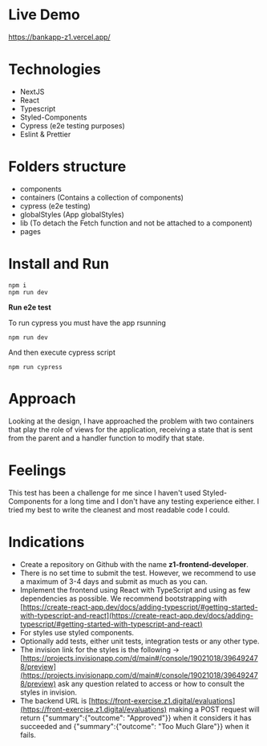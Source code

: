 # Live Demo

https://bankapp-z1.vercel.app/

# Technologies

- NextJS
- React
- Typescript
- Styled-Components
- Cypress (e2e testing purposes)
- Eslint & Prettier

# Folders structure

- components
- containers (Contains a collection of components)
- cypress (e2e testing)
- globalStyles (App globalStyles)
- lib (To detach the Fetch function and not be attached to a component)
- pages

# Install and Run

```
npm i
npm run dev
```

**Run e2e test**

To run cypress you must have the app rsunning

```
npm run dev
```

And then execute cypress script

```
npm run cypress
```

# Approach

Looking at the design, I have approached the problem with two containers that play the role of views for the application, receiving a state that is sent from the parent and a handler function to modify that state.

# Feelings

This test has been a challenge for me since I haven't used Styled-Components for a long time and I don't have any testing experience either.
I tried my best to write the cleanest and most readable code I could.

# Indications

- Create a repository on Github with the name **z1-frontend-developer**.
- There is no set time to submit the test. However, we recommend to use a maximum of 3-4 days and submit as much as you can.
- Implement the frontend using React with TypeScript and using as few dependencies as possible. We recommend bootstrapping with [https://create-react-app.dev/docs/adding-typescript/#getting-started-with-typescript-and-react](https://create-react-app.dev/docs/adding-typescript/#getting-started-with-typescript-and-react)
- For styles use styled components.
- Optionally add tests, either unit tests, integration tests or any other type.
- The invision link for the styles is the following → [https://projects.invisionapp.com/d/main#/console/19021018/396492478/preview](https://projects.invisionapp.com/d/main#/console/19021018/396492478/preview) ask any question related to access or how to consult the styles in invision.
- The backend URL is [https://front-exercise.z1.digital/evaluations](https://front-exercise.z1.digital/evaluations) making a POST request will return {"summary":{"outcome": "Approved"}} when it considers it has succeeded and {"summary":{"outcome": "Too Much Glare"}} when it fails.
